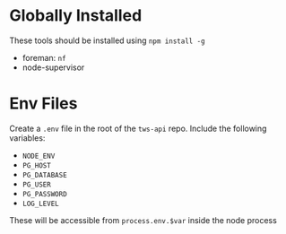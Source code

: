 # Globally Installed
These tools should be installed using `npm install -g`

* foreman: `nf`
* node-supervisor

# Env Files

Create a `.env` file in the root of the `tws-api` repo. Include the following
variables:

* `NODE_ENV`
* `PG_HOST`
* `PG_DATABASE`
* `PG_USER`
* `PG_PASSWORD`
* `LOG_LEVEL`

These will be accessible from `process.env.$var` inside the node process
